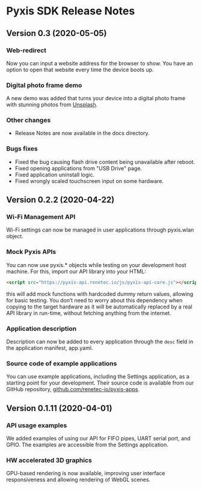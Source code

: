 # Pyxis SDK Release Notes

## Version 0.3 (2020-05-05)

### Web-redirect
Now you can input a website address for the browser to show. You have an option to open that website
every time the device boots up.

### Digital photo frame demo
A new demo was added that turns your device into a digital photo frame with stunning photos from [Unsplash](unsplash.com).

### Other changes
- Release Notes are now available in the docs directory.

### Bugs fixes
- Fixed the bug causing flash drive content being unavailable after reboot.
- Fixed opening applications from "USB Drive" page.
- Fixed application uninstall logic.
- Fixed wrongly scaled touchscreen input on some hardware.

## Version 0.2.2 (2020-04-22)

### Wi-Fi Management API
Wi-Fi settings can now be managed in user applications through pyxis.wlan object.

### Mock Pyxis APIs
You can now use pyxis.* objects while testing on your development host machine. 
For this, import our API library into your HTML:
```html
<script src="https://pyxis-api.renetec.io/js/pyxis-api-core.js"></script> 
```
this will add mock functions with hardcoded dummy return values, allowing for basic testing. You don’t need to worry 
about this dependency when copying to the target hardware as it will be automatically replaced by a real API library in run-time, without fetching anything from the internet.

### Application description
Description can now be added to every application through the `desc` field in the application manifest, app.yaml.

### Source code of example applications
You can use example applications, including the Settings application, as a starting point for your development. 
Their source code is available from our GitHub repository, 
[github.com/renetec-io/pyxis-apps](https://github.com/renetec-io/pyxis-apps).

## Version 0.1.11 (2020-04-01)

### API usage examples
We added examples of using our API for FIFO pipes, UART serial port, and GPIO. The examples are accessible from the 
Settings application.

### HW accelerated 3D graphics
GPU-based rendering is now available, improving user interface responsiveness and allowing rendering of WebGL scenes.